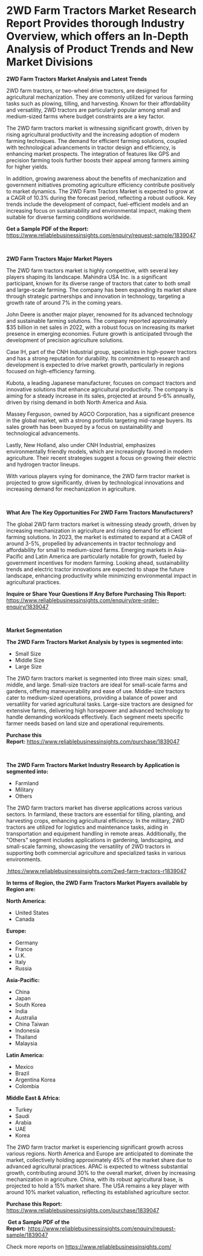 <p><h1>2WD Farm Tractors Market Research Report Provides thorough Industry Overview, which offers an In-Depth Analysis of Product Trends and New Market Divisions</h1></p><p><strong>2WD Farm Tractors Market Analysis and Latest Trends</strong></p>
<p><p>2WD farm tractors, or two-wheel drive tractors, are designed for agricultural mechanization. They are commonly utilized for various farming tasks such as plowing, tilling, and harvesting. Known for their affordability and versatility, 2WD tractors are particularly popular among small and medium-sized farms where budget constraints are a key factor.</p><p>The 2WD farm tractors market is witnessing significant growth, driven by rising agricultural productivity and the increasing adoption of modern farming techniques. The demand for efficient farming solutions, coupled with technological advancements in tractor design and efficiency, is enhancing market prospects. The integration of features like GPS and precision farming tools further boosts their appeal among farmers aiming for higher yields.</p><p>In addition, growing awareness about the benefits of mechanization and government initiatives promoting agriculture efficiency contribute positively to market dynamics. The 2WD Farm Tractors Market is expected to grow at a CAGR of 10.3% during the forecast period, reflecting a robust outlook. Key trends include the development of compact, fuel-efficient models and an increasing focus on sustainability and environmental impact, making them suitable for diverse farming conditions worldwide.</p></p>
<p><strong>Get a Sample PDF of the Report:&nbsp;</strong> <a href="https://www.reliablebusinessinsights.com/enquiry/request-sample/1839047?utm_campaign=2464&utm_medium=2&utm_source=Github&utm_content=ia&utm_term=28022025&utm_id=2wd-farm-tractors">https://www.reliablebusinessinsights.com/enquiry/request-sample/1839047</a></p>
<p>&nbsp;</p>
<p><strong>2WD Farm Tractors Major Market Players</strong></p>
<p><p>The 2WD farm tractors market is highly competitive, with several key players shaping its landscape. Mahindra USA Inc. is a significant participant, known for its diverse range of tractors that cater to both small and large-scale farming. The company has been expanding its market share through strategic partnerships and innovation in technology, targeting a growth rate of around 7% in the coming years.</p><p>John Deere is another major player, renowned for its advanced technology and sustainable farming solutions. The company reported approximately $35 billion in net sales in 2022, with a robust focus on increasing its market presence in emerging economies. Future growth is anticipated through the development of precision agriculture solutions.</p><p>Case IH, part of the CNH Industrial group, specializes in high-power tractors and has a strong reputation for durability. Its commitment to research and development is expected to drive market growth, particularly in regions focused on high-efficiency farming.</p><p>Kubota, a leading Japanese manufacturer, focuses on compact tractors and innovative solutions that enhance agricultural productivity. The company is aiming for a steady increase in its sales, projected at around 5-6% annually, driven by rising demand in both North America and Asia.</p><p>Massey Ferguson, owned by AGCO Corporation, has a significant presence in the global market, with a strong portfolio targeting mid-range buyers. Its sales growth has been buoyed by a focus on sustainability and technological advancements.</p><p>Lastly, New Holland, also under CNH Industrial, emphasizes environmentally friendly models, which are increasingly favored in modern agriculture. Their recent strategies suggest a focus on growing their electric and hydrogen tractor lineups.</p><p>With various players vying for dominance, the 2WD farm tractor market is projected to grow significantly, driven by technological innovations and increasing demand for mechanization in agriculture.</p></p>
<p>&nbsp;</p>
<p><strong>What Are The Key Opportunities For 2WD Farm Tractors Manufacturers?</strong></p>
<p><p>The global 2WD farm tractors market is witnessing steady growth, driven by increasing mechanization in agriculture and rising demand for efficient farming solutions. In 2023, the market is estimated to expand at a CAGR of around 3-5%, propelled by advancements in tractor technology and affordability for small to medium-sized farms. Emerging markets in Asia-Pacific and Latin America are particularly notable for growth, fueled by government incentives for modern farming. Looking ahead, sustainability trends and electric tractor innovations are expected to shape the future landscape, enhancing productivity while minimizing environmental impact in agricultural practices.</p></p>
<p><strong>Inquire or Share Your Questions If Any Before Purchasing This Report:</strong> <a href="https://www.reliablebusinessinsights.com/enquiry/pre-order-enquiry/1839047?utm_campaign=2464&utm_medium=2&utm_source=Github&utm_content=ia&utm_term=28022025&utm_id=2wd-farm-tractors">https://www.reliablebusinessinsights.com/enquiry/pre-order-enquiry/1839047</a></p>
<p>&nbsp;</p>
<p><strong>Market Segmentation</strong></p>
<p><strong>The 2WD Farm Tractors Market Analysis by types is segmented into:</strong></p>
<p><ul><li>Small Size</li><li>Middle Size</li><li>Large Size</li></ul></p>
<p><p>The 2WD farm tractors market is segmented into three main sizes: small, middle, and large. Small-size tractors are ideal for small-scale farms and gardens, offering maneuverability and ease of use. Middle-size tractors cater to medium-sized operations, providing a balance of power and versatility for varied agricultural tasks. Large-size tractors are designed for extensive farms, delivering high horsepower and advanced technology to handle demanding workloads effectively. Each segment meets specific farmer needs based on land size and operational requirements.</p></p>
<p><strong>Purchase this Report:&nbsp;</strong><a href="https://www.reliablebusinessinsights.com/purchase/1839047?utm_campaign=2464&utm_medium=2&utm_source=Github&utm_content=ia&utm_term=28022025&utm_id=2wd-farm-tractors">https://www.reliablebusinessinsights.com/purchase/1839047</a></p>
<p>&nbsp;</p>
<p><strong>The 2WD Farm Tractors Market Industry Research by Application is segmented into:</strong></p>
<p><ul><li>Farmland</li><li>Military</li><li>Others</li></ul></p>
<p><p>The 2WD farm tractors market has diverse applications across various sectors. In farmland, these tractors are essential for tilling, planting, and harvesting crops, enhancing agricultural efficiency. In the military, 2WD tractors are utilized for logistics and maintenance tasks, aiding in transportation and equipment handling in remote areas. Additionally, the "Others" segment includes applications in gardening, landscaping, and small-scale farming, showcasing the versatility of 2WD tractors in supporting both commercial agriculture and specialized tasks in various environments.</p></p>
<p><a href="https://www.reliablebusinessinsights.com/2wd-farm-tractors-r1839047?utm_campaign=2464&utm_medium=2&utm_source=Github&utm_content=ia&utm_term=28022025&utm_id=2wd-farm-tractors">&nbsp;https://www.reliablebusinessinsights.com/2wd-farm-tractors-r1839047</a></p>
<p><strong>In terms of Region, the 2WD Farm Tractors Market Players available by Region are:</strong></p>
<p>
    <p> <strong> North America: </strong>
        <ul>
            <li>United States</li>
            <li>Canada</li>
        </ul>
        </p> 
    <p> <strong> Europe: </strong>
        <ul>
            <li>Germany</li>
            <li>France</li>
            <li>U.K.</li>
            <li>Italy</li>
            <li>Russia</li>
        </ul>
        </p> 
    <p> <strong> Asia-Pacific: </strong>
        <ul>
            <li>China</li>
            <li>Japan</li>
            <li>South Korea</li>
            <li>India</li>
            <li>Australia</li>
            <li>China Taiwan</li>
            <li>Indonesia</li>
            <li>Thailand</li>
            <li>Malaysia</li>
        </ul>
        </p> 
    <p> <strong> Latin America: </strong>
        <ul>
            <li>Mexico</li>
            <li>Brazil</li>
            <li>Argentina Korea</li>
            <li>Colombia</li>
        </ul>
        </p> 
    <p> <strong> Middle East & Africa: </strong>
        <ul>
            <li>Turkey</li>
            <li>Saudi</li>
            <li>Arabia</li>
            <li>UAE</li>
            <li>Korea</li>
        </ul>
    </p>
    </p>
<p><p>The 2WD farm tractor market is experiencing significant growth across various regions. North America and Europe are anticipated to dominate the market, collectively holding approximately 45% of the market share due to advanced agricultural practices. APAC is expected to witness substantial growth, contributing around 30% to the overall market, driven by increasing mechanization in agriculture. China, with its robust agricultural base, is projected to hold a 15% market share. The USA remains a key player with around 10% market valuation, reflecting its established agriculture sector.</p></p>
<p><strong>Purchase this Report: </strong><a href="https://www.reliablebusinessinsights.com/purchase/1839047?utm_campaign=2464&utm_medium=2&utm_source=Github&utm_content=ia&utm_term=28022025&utm_id=2wd-farm-tractors">https://www.reliablebusinessinsights.com/purchase/1839047</a></p>
<p>&nbsp;<strong>Get a Sample PDF of the Report:&nbsp;&nbsp;</strong><a href="https://www.reliablebusinessinsights.com/enquiry/request-sample/1839047?utm_campaign=2464&utm_medium=2&utm_source=Github&utm_content=ia&utm_term=28022025&utm_id=2wd-farm-tractors">https://www.reliablebusinessinsights.com/enquiry/request-sample/1839047</a></p>
<p><strong></strong></p>
<p>Check more reports on <a href="https://www.reliablebusinessinsights.com/?utm_campaign=2464&utm_medium=2&utm_source=Github&utm_content=ia&utm_term=28022025&utm_id=2wd-farm-tractors">https://www.reliablebusinessinsights.com/</a></p>